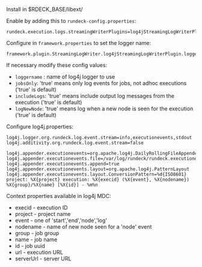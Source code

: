 Install in $RDECK_BASE/libext/

Enable by adding this to `rundeck-config.properties`:

    rundeck.execution.logs.streamingWriterPlugins=log4jStreamingLogWriterPlugin

Configure in `framework.properties` to set the logger name:

    framework.plugin.StreamingLogWriter.log4jStreamingLogWriterPlugin.loggername=org.rundeck.log.event.stream

If necessary modify these config values:

* `loggername` : name of log4j logger to use
* `jobsOnly`: 'true' means only log events for jobs, not adhoc executions ('true' is default)
* `includeLogs`: 'true' means include output log messages from the execution ('true' is default)
* `logNewNode`: 'true' means log when a new node is seen for the execution ('true' is default)

Configure log4j.properties:

    log4j.logger.org.rundeck.log.event.stream=info,executionevents,stdout
    log4j.additivity.org.rundeck.log.event.stream=false

    log4j.appender.executionevents=org.apache.log4j.DailyRollingFileAppender
    log4j.appender.executionevents.file=/var/log/rundeck/rundeck.executionevents.log
    log4j.appender.executionevents.append=true
    log4j.appender.executionevents.layout=org.apache.log4j.PatternLayout
    log4j.appender.executionevents.layout.ConversionPattern=%d{ISO8601} project: %X{project} execution: %X{execid} (%X{event}, %X{nodename}) %X{group}/%X{name} [%X{id}] - %m%n

Context properties available in log4j MDC:

* execid - execution ID
* project - project name
* event - one of 'start','end','node','log'
* nodename - name of new node seen for a 'node' event
* group - job group
* name - job name
* id - job uuid
* url - execution URL
* serverUrl - server URL


